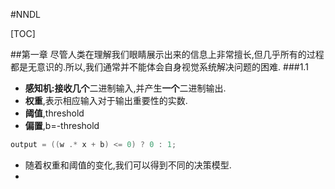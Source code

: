 #NNDL

[TOC]

##第一章
尽管人类在理解我们眼睛展示出来的信息上非常擅长,但几乎所有的过程都是无意识的.所以,我们通常并不能体会自身视觉系统解决问题的困难.
###1.1
* **感知机:**接收**几个**二进制输入,并产生**一个**二进制输出.
* **权重**,表示相应输入对于输出重要性的实数.
* **阈值**,threshold
* **偏置**,b=-threshold

```c
output = ((w .* x + b) <= 0) ? 0 : 1;
```

* 随着权重和阈值的变化,我们可以得到不同的决策模型.
* 